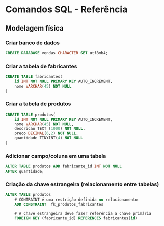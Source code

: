 # Comandos SQL - Referência
 <!--_________________________________  -->
## Modelagem física 

### Criar banco de dados 

```sql
CREATE DATABASE vendas CHARACTER SET utf8mb4;
```
<!-- __________________________________ -->
### Criar a tabela de fabricantes 

```sql
CREATE TABLE fabricantes(
    id INT NOT NULL PRIMARY KEY AUTO_INCREMENT,
    nome VARCHAR(45) NOT NULL
)
```
<!-- __________________________________ -->
### Criar a tabela de produtos

```sql
CREATE TABLE produtos(
    id INT NOT NULL PRIMARY KEY AUTO_INCREMENT,
    nome VARCHAR(45) NOT NULL,
    descricao TEXT (1000) NOT NULL, 
    preco DECIMAL(6,2) NOT NULL,
    quantidade TINYINT(4) NOT NULL
)
```
<!-- __________________________________ -->
### Adicionar campo/coluna em uma tabela 

```sql
ALTER TABLE produtos ADD fabricante_id INT NOT NULL
AFTER quantidade;
```
<!-- __________________________________ -->
### Criação da chave estrangeira (relacionamento entre tabelas)

```sql
ALTER TABLE produtos 
    # CONTRAINT é uma restrição definida no relacionamento
    ADD CONSTRAINT  fk_produtos_fabricantes

    # A chave estrangeira deve fazer referência a chave primária
    FOREIGN KEY (fabricante_id) REFERENCES fabricantes(id)
```


